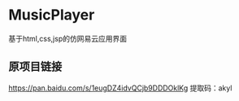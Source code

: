 # MusicPlayer
基于html,css,jsp的仿网易云应用界面

## 原项目链接
https://pan.baidu.com/s/1eugDZ4idvQCjb9DDDOklKg 
提取码：akyl
